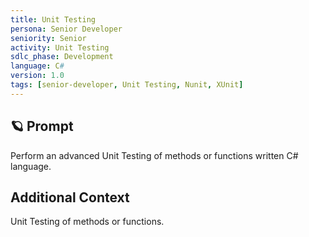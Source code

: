 ```yaml
---
title: Unit Testing
persona: Senior Developer
seniority: Senior
activity: Unit Testing
sdlc_phase: Development
language: C#
version: 1.0
tags: [senior-developer, Unit Testing, Nunit, XUnit]
---
```


## 🪐 Prompt

Perform an advanced Unit Testing of methods or functions written C# language.

## Additional Context

Unit Testing of methods or functions.